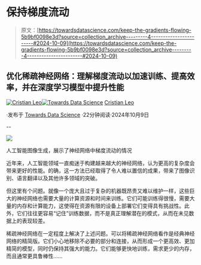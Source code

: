 # 保持梯度流动

> 原文：[https://towardsdatascience.com/keep-the-gradients-flowing-5b9bf0098e3d?source=collection_archive---------4-----------------------#2024-10-09](https://towardsdatascience.com/keep-the-gradients-flowing-5b9bf0098e3d?source=collection_archive---------4-----------------------#2024-10-09)

## 优化稀疏神经网络：理解梯度流动以加速训练、提高效率，并在深度学习模型中提升性能

[](https://medium.com/@cristianleo120?source=post_page---byline--5b9bf0098e3d--------------------------------)[![Cristian Leo](../Images/99074292e7dfda50cf50a790b8deda79.png)](https://medium.com/@cristianleo120?source=post_page---byline--5b9bf0098e3d--------------------------------)[](https://towardsdatascience.com/?source=post_page---byline--5b9bf0098e3d--------------------------------)[![Towards Data Science](../Images/a6ff2676ffcc0c7aad8aaf1d79379785.png)](https://towardsdatascience.com/?source=post_page---byline--5b9bf0098e3d--------------------------------) [Cristian Leo](https://medium.com/@cristianleo120?source=post_page---byline--5b9bf0098e3d--------------------------------)

·发布于 [Towards Data Science](https://towardsdatascience.com/?source=post_page---byline--5b9bf0098e3d--------------------------------) ·22分钟阅读·2024年10月9日

--

![](../Images/e6ffb4275682d74e70e4b11882020c8c.png)

人工智能图像生成，展示了神经网络中梯度流动的情况

近年来，人工智能领域一直痴迷于构建越来越大的神经网络，认为更高的复杂度会带来更好的性能。的确，这一方法已经取得了令人难以置信的成果，带来了图像识别、语言翻译以及其他许多领域的突破。

但这里有个问题。就像一个庞大且过于复杂的机器既昂贵又难以维护一样，这些巨大的神经网络也需要大量的计算资源和时间来训练。它们可能训练得很慢，需要大量的内存和计算能力，这使得在资源有限的设备上部署它们变得具有挑战性。此外，它们往往更容易“记住”训练数据，而不是真正理解潜在的模式，从而在未见数据上的表现较差。

稀疏神经网络在一定程度上解决了上述问题。可以将稀疏神经网络看作是经典神经网络的精简版。它们小心地移除不必要的部分和连接，从而形成一个更高效、更加精简的模型，同时仍保持其强大的能力。它们能够更快地训练，需求更少的内存，而且通常更具鲁棒性……
